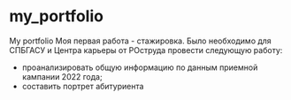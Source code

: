 # my_portfolio
My portfolio
Моя первая работа - стажировка. 
Было необходимо для СПБГАСУ и Центра карьеры от РОструда провести следующую работу: 
- проанализировать общую информацию по данным приемной кампании 2022 года;
- составить портрет абитуриента
